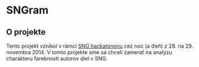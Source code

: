 # SNGram #
## O projekte ##

Tento projekt vznikol v rámci [SNG hackatononu](http://hackathon.sng.sk/) cez noc (a ďeň) z 28. na 29. novembra 2014. V tomto projekte sme sa chceli zamerať na analýzu charakteru farebnosti autorov diel v SNG. 



